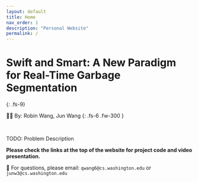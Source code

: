 ```yaml
---
layout: default
title: Home
nav_order: 1
description: "Personal Website"
permalink: /
---
```

<!-- Introduction -->
# Swift and Smart: A New Paradigm for Real-Time Garbage Segmentation
{: .fs-9}

👨‍🎓 By: Robin Wang, Jun Wang
{: .fs-6 .fw-300 }

<br>

TODO: Problem Description

**Please check the links at the top of the website for project code and video presentation.**

📧 For questions, please email: `qwang6@cs.washington.edu` or `junw3@cs.washington.edu`
